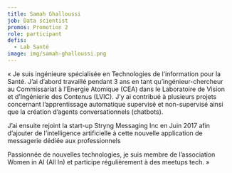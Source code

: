 ```yaml
---
title: Samah Ghalloussi
job: Data scientist
promos: Promotion 2
role: participant
defis:
  - Lab Santé
image: img/samah-ghalloussi.png
---
```

« Je suis ingénieure spécialisée en Technologies de l’information pour la Santé. J’ai d’abord travaillé pendant 3 ans en tant qu’ingénieur-chercheur au Commissariat à l’Energie Atomique (CEA) dans le Laboratoire de Vision et d’Ingénierie des Contenus (LVIC). J’y ai contribué à plusieurs projets concernant l’apprentissage automatique supervisé et non-supervisé ainsi que la création d’agents conversationnels (chatbots).

J’ai ensuite rejoint la start-up Stryng Messaging Inc en Juin 2017 afin d’ajouter de l’intelligence artificielle à cette nouvelle application de messagerie dédiée aux professionnels

Passionnée de nouvelles technologies, je suis membre de l’association Women in AI (All In) et participe régulièrement à des meetups tech. »